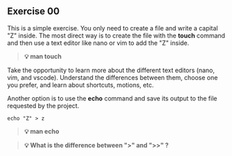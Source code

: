 
## Exercise 00

This is a simple exercise. You only need to create a file and write a capital "Z" inside. The most direct way is to create the file with the **touch** command and then use a text editor like nano or vim to add the "Z" inside.

> **💡 man touch**

Take the opportunity to learn more about the different text editors (nano, vim, and vscode). Understand the differences between them, choose one you prefer, and learn about shortcuts, motions, etc.

Another option is to use the **echo** command and save its output to the file requested by the project.

```
echo "Z" > z
```

> **💡 man echo**

> **💡 What is the difference between ">" and ">>" ?**

